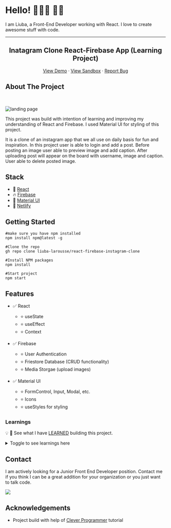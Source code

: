 <!-- @format -->

<!-- PROJECT LOGO -->
<br />

# Hello! 👩🏻‍🦰 🤙🏻

I am Liuba, a Front-End Developer working with React. I love to create awesome stuff with code.

---

<p align="center">
  <h2 align="center">Inatagram Clone React-Firebase App (Learning Project)</h2>

  <p align="center">
<p align="center">
    <a href="https://instagram-clone-by-liuba.netlify.app/">View Demo</a>
    ·
    <a href="">View Sandbox</a>
    ·
     <a href="https://github.com/liuba-larousse/react-firebase-instagram-clone/issues">Report Bug</a>
</p>
  </p>
</p>

<!-- ABOUT THE PROJECT -->

## About The Project

<br>

![landing page](https://github.com/liuba-larousse/react-hotelsearch-demo-json/blob/dynamic-pages/instaog1.png)

<!-- <div align="center">
<img src="https://res.cloudinary.com/liubalarousse/image/upload/v1623167167/for%20portfolio/hotelsearch-react-demo_nuoyne.png" width="75%" alt="landing page">
</div> -->

This project was build with intention of learning and improving my understanding of React and Firebase. I used Material UI for styling of this project.

It is a clone of an instagram app that we all use on daily basis for fun and inspiration. In this project user is able to login and add a post. Before posting an image user able to preview image and add caption. After uploading post will appear on the board with username, image and caption. User able to delete posted image.

## Stack

<!-- This section should list any major frameworks that you built your project using. Leave any add-ons/plugins for the acknowledgements section. Here are a few examples. -->

- 🧱 [React](https://reactjs.org/)
- 🔥 [Firebase](https://firebase.google.com/)
- 🎨 [Material UI](https://material-ui.com/)
- 🚀 [Netlify](https://www.netlify.com/)

<!-- GETTING STARTED -->

## Getting Started

<!-- This is an example of how you may give instructions on setting up your project locally.
To get a local copy up and running follow these simple example steps. -->

```
#make sure you have npm installed
npm install npm@latest -g

#Clone the repo
gh repo clone liuba-larousse/react-firebase-instagram-clone

#Install NPM packages
npm install

#Start project
npm start
```

<!-- USAGE EXAMPLES -->

<!-- ## Usage -->

<!-- Use this space to show useful examples of how a project can be used. Additional screenshots, code examples and demos work well in this space. You may also link to more resources. -->

<!-- FEATURES-->

## Features

- ✅ React

  - ⭐ useState
  - ⭐ useEffect
  - ⭐ Context

- ✅ Firebase

  - ⭐ User Authentication
  - ⭐ Friestore Database (CRUD functionality)
  - ⭐ Media Storgae (upload images)

- ✅ Material UI
  - ⭐ FormControl, Input, Modal, etc.
  - ⭐ Icons
  - ⭐ useStyles for styling

<!-- LEARNINGS -->

### Learnings

💡 📖 See what I have [LEARNED](https://github.com/liuba-larousse/react-hotelsearch-demo-json/blob/dynamic-pages/LEARNINGS.md) building this project.

<details><summary>Toggle to see learnings here</summary>

Here are some things I learned while building this website:

</details>

## Contact

I am actively looking for a Junior Front End Developer position. Contact me if you think I can be a great addition for your organization or you just want to talk code.

<a href="mailto:liubovkapitulskaya@gmail.com?"><img src="https://img.shields.io/badge/gmail-%23DD0031.svg?&style=for-the-badge&logo=gmail&logoColor=white"/></a>

<!-- ISSUES -->

<!-- CONTRIBUTING -->

<!-- ## Contributing

Contributions are what make the open source community such an amazing place to be learn, inspire, and create. Any contributions you make are **greatly appreciated**.

1. Fork the Project
2. Create your Feature Branch (`git checkout -b feature/NewFeature`)
3. Commit your Changes (`git commit -m 'Add some NewFeature'`)
4. Push to the Branch (`git push origin feature/NewFeature`)
5. Open a Pull Request -->

<!-- ACKNOWLEDGEMENTS -->

## Acknowledgements

- Project build with help of [Clever Programmer](https://www.youtube.com/channel/UCqrILQNl5Ed9Dz6CGMyvMTQt) tutorial
